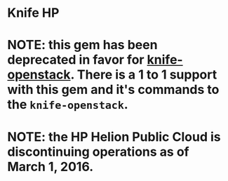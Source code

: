 Knife HP
========

# NOTE: this gem has been deprecated in favor for [knife-openstack](https://github.com/chef/knife-openstack). There is a 1 to 1 support with this gem and it's commands to the `knife-openstack`.

# NOTE: the HP Helion Public Cloud is discontinuing operations as of March 1, 2016.

